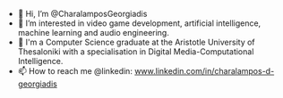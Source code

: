 - 👋 Hi, I’m @CharalamposGeorgiadis
- 👀 I’m interested in video game development, artificial intelligence, machine learning and audio engineering.
- 🌱 I'm a Computer Science graduate at the Aristotle University of Thesaloniki with a specialisation in Digital Media-Computational Intelligence.
- 📫 How to reach me @linkedin: www.linkedin.com/in/charalampos-d-georgiadis

<!---
XarisGeorgiadis/XarisGeorgiadis is a ✨ special ✨ repository because its `README.md` (this file) appears on your GitHub profile.
You can click the Preview link to take a look at your changes.
--->
